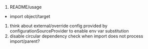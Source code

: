 1. README/usage
  * import object/target
1. think about external/override config provided by configurationSourceProvider to enable env var substitution
1. disable circular dependency check when import does not process import/parent?
